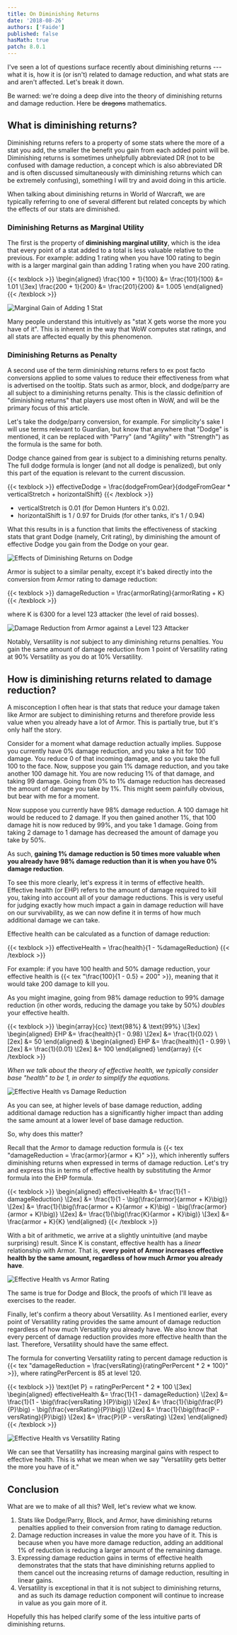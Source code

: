 ```yaml
---
title: On Diminishing Returns
date: '2018-08-26'
authors: ['Faide']
published: false
hasMath: true
patch: 8.0.1
---
```


I've seen a lot of questions surface recently about diminishing returns --- what it is, how it is (or isn't) related to damage reduction, and what stats are and aren't affected. Let's break it down.

Be warned: we're doing a deep dive into the theory of diminishing returns and damage reduction. Here be ~~dragons~~ mathematics.

## What is diminishing returns?

Diminishing returns refers to a property of some stats where the more of a stat you add, the smaller the benefit you gain from each added point will be. Diminishing returns is sometimes unhelpfully abbreviated DR (not to be confused with damage reduction, a concept which is also abbreviated DR and is often discussed simultaneously with diminishing returns which can be extremely confusing), something I will try and avoid doing in this article.

When talking about diminishing returns in World of Warcraft, we are typically referring to one of several different but related concepts by which the effects of our stats are diminished.

### Diminishing Returns as Marginal Utility

The first is the property of **diminishing marginal utility**, which is the idea that every point of a stat added to a total is less valuable relative to the previous. For example: adding 1 rating when you have 100 rating to begin with is a larger marginal gain than adding 1 rating when you have 200 rating. 

{{< texblock >}}
\begin{aligned}
\frac{100 + 1}{100} &= \frac{101}{100} &= 1.01  \\[3ex]
\frac{200 + 1}{200} &= \frac{201}{200} &= 1.005
\end{aligned}
{{< /texblock >}}

![Marginal Gain of Adding 1 Stat](/guardian/images/marginal-gains.png)

Many people understand this intuitively as "stat X gets worse the more you have of it". This is inherent in the way that WoW computes stat ratings, and all stats are affected equally by this phenomenon. 

### Diminishing Returns as Penalty

A second use of the term diminishing returns refers to ex post facto conversions applied to some values to reduce their effectiveness from what is advertised on the tooltip. Stats such as armor, block, and dodge/parry are all subject to a diminishing returns penalty. This is the classic definition of "diminishing returns" that players use most often in WoW, and will be the primary focus of this article.

Let's take the dodge/parry conversion, for example. For simplicity's sake I will use terms relevant to Guardian, but know that anywhere that "Dodge" is mentioned, it can be replaced with "Parry" (and "Agility" with "Strength") as the formula is the same for both.

Dodge chance gained from gear is subject to a diminishing returns penalty. The full dodge formula is longer (and not all dodge is penalized), but only this part of the equation is relevant to the current discussion.

{{< texblock >}}
effectiveDodge = \frac{dodgeFromGear}{dodgeFromGear * verticalStretch + horizontalShift}
{{< /texblock >}}

- verticalStretch is 0.01 (for Demon Hunters it's 0.02).
- horizontalShift is 1 / 0.97 for Druids (for other tanks, it's 1 / 0.94)

What this results in is a function that limits the effectiveness of stacking stats that grant Dodge (namely, Crit rating), by diminishing the amount of effective Dodge you gain from the Dodge on your gear. 

![Effects of Diminishing Returns on Dodge](/guardian/images/dodge-diminishing-returns.png)

Armor is subject to a similar penalty, except it's baked directly into the conversion from Armor rating to damage reduction:

{{< texblock >}}
damageReduction = \frac{armorRating}{armorRating + K}
{{< /texblock >}}

where K is 6300 for a level 123 attacker (the level of raid bosses).

![Damage Reduction from Armor against a Level 123 Attacker](/guardian/images/damage-reduction-from-armor.png)

Notably, Versatility is *not* subject to any diminishing returns penalties. You gain the same amount of damage reduction from 1 point of Versatility rating at 90% Versatility as you do at 10% Versatility.

## How is diminishing returns related to damage reduction?

A misconception I often hear is that stats that reduce your damage taken like Armor are subject to diminishing returns and therefore provide less value when you already have a lot of Armor. This is partially true, but it's only half the story.

Consider for a moment what damage reduction actually implies. Suppose you currently have 0% damage reduction, and you take a hit for 100 damage. You reduce 0 of that incoming damage, and so you take the full 100 to the face.  Now, suppose you gain 1% damage reduction, and you take another 100 damage hit. You are now reducing 1% of that damage, and taking 99 damage. Going from 0% to 1% damage reduction has decreased the amount of damage you take by 1%. This might seem painfully obvious, but bear with me for a moment.

Now suppose you currently have 98% damage reduction. A 100 damage hit would be reduced to 2 damage. If you then gained another 1%, that 100 damage hit is now reduced by 99%, and you take 1 damage. Going from taking 2 damage to 1 damage has decreased the amount of damage you take by 50%. 

As such, **gaining 1% damage reduction is 50 times more valuable when you already have 98% damage reduction than it is when you have 0% damage reduction**.

To see this more clearly, let's express it in terms of effective health. Effective health (or EHP) refers to the amount of damage required to kill you, taking into account all of your damage reductions. This is very useful for judging exactly how much impact a gain in damage reduction will have on our survivability, as we can now define it in terms of how much additional damage we can take. 

Effective health can be calculated as a function of damage reduction:

{{< texblock >}}
effectiveHealth = \frac{health}{1 - \%damageReduction}
{{< /texblock >}}

For example: if you have 100 health and 50% damage reduction, your effective health is {{< tex "\frac{100}{1 - 0.5} = 200" >}}, meaning that it would take 200 damage to kill you.

As you might imagine, going from 98% damage reduction to 99% damage reduction (in other words, reducing the damage you take by 50%) *doubles* your effective health.

{{< texblock >}}
\begin{array}{cc}
\text{98\%} & \text{99\%} \\[3ex]
\begin{aligned}
EHP &= \frac{health}{1 - 0.98} \\[2ex]
&= \frac{1}{0.02} \\[2ex]
&= 50
\end{aligned} &
\begin{aligned}
EHP &= \frac{health}{1 - 0.99} \\[2ex]
&= \frac{1}{0.01} \\[2ex]
&= 100
\end{aligned}
\end{array}
{{< /texblock >}}

*When we talk about the theory of effective health, we typically consider base "health" to be 1, in order to simplify the equations.*

![Effective Health vs Damage Reduction](/guardian/images/ehp-damage-reduction.png)

As you can see, at higher levels of base damage reduction, adding additional damage reduction has a significantly higher impact than adding the same amount at a lower level of base damage reduction.

So, why does this matter? 

Recall that the Armor to damage reduction formula is {{< tex "damageReduction = \frac{armor}{armor + K}" >}}, which inherently suffers diminishing returns when expressed in terms of damage reduction. Let's try and express this in terms of effective health by substituting the Armor formula into the EHP formula.

{{< texblock >}}
\begin{aligned}
effectiveHealth &= \frac{1}{1 - damageReduction} \\[2ex]
&= \frac{1}{1 - \big(\frac{armor}{armor + K}\big)} \\[2ex]
&= \frac{1}{\big(\frac{armor + K}{armor + K}\big) - \big(\frac{armor}{armor + K}\big)} \\[2ex]
&= \frac{1}{\big(\frac{K}{armor + K}\big)} \\[3ex]
&= \frac{armor + K}{K}
\end{aligned}
{{< /texblock >}}

With a bit of arithmetic, we arrive at a slightly unintuitive (and maybe surprising) result. Since K is constant, effective health has a *linear* relationship with Armor. That is, **every point of Armor increases effective health by the same amount, regardless of how much Armor you already have**.

![Effective Health vs Armor Rating](/guardian/images/ehp-armor.png)

The same is true for Dodge and Block, the proofs of which I'll leave as exercises to the reader.

Finally, let's confirm a theory about Versatility. As I mentioned earlier, every point of Versatility rating provides the same amount of damage reduction regardless of how much Versatility you already have. We also know that every percent of damage reduction provides more effective health than the last. Therefore, Versatility should have the same effect.

The formula for converting Versatility rating to percent damage reduction is {{< tex "damageReduction = \frac{versRating}{ratingPerPercent * 2 * 100}" >}}, where ratingPerPercent is 85 at level 120.

{{< texblock >}}
\text{let P} = ratingPerPercent * 2 * 100 \\[3ex]
\begin{aligned}
effectiveHealth &= \frac{1}{1 - damageReduction} \\[2ex]
&= \frac{1}{1 - \big(\frac{versRating }{P}\big)} \\[2ex]
&= \frac{1}{\big(\frac{P}{P}\big) - \big(\frac{versRating}{P}\big)} \\[2ex]
&= \frac{1}{\big(\frac{P - versRating}{P}\big)} \\[2ex]
&= \frac{P}{P - versRating} \\[2ex]
\end{aligned}
{{< /texblock >}}

![Effective Health vs Versatility Rating](/guardian/images/ehp-versatility-rating.png)

We can see that Versatility has increasing marginal gains with respect to effective health. This is what we mean when we say "Versatility gets better the more you have of it."

## Conclusion

What are we to make of all this? Well, let's review what we know.

1. Stats like Dodge/Parry, Block, and Armor, have diminishing returns penalties applied to their conversion from rating to damage reduction.
2. Damage reduction increases in value the more you have of it. This is because when you have more damage reduction, adding an additional 1% of reduction is reducing a larger amount of the remaining damage. 
3. Expressing damage reduction gains in terms of effective health demonstrates that the stats that have diminishing returns applied to them cancel out the increasing returns of damage reduction, resulting in linear gains.
4. Versatility is exceptional in that it is not subject to diminishing returns, and as such its damage reduction component will continue to increase in value as you gain more of it.

Hopefully this has helped clarify some of the less intuitive parts of diminishing returns. 
